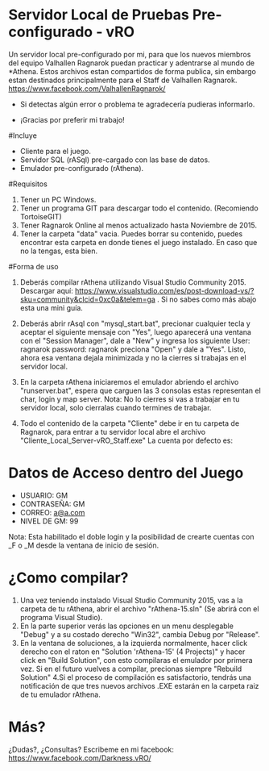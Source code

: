 # Servidor Local de Pruebas Pre-configurado - vRO
Un servidor local pre-configurado por mi, para que los nuevos miembros del equipo Valhallen Ragnarok puedan practicar y adentrarse al mundo de *Athena.
Estos archivos estan compartidos de forma publica, sin embargo estan destinados principalmente para el Staff de Valhallen Ragnarok.
https://www.facebook.com/ValhallenRagnarok/
* Si detectas algún error o problema te agradecería pudieras informarlo.
- ¡Gracias por preferir mi trabajo!

#Incluye
- Cliente para el juego.
- Servidor SQL (rASql) pre-cargado con las base de datos.
- Emulador pre-configurado (rAthena).

#Requisitos
1. Tener un PC Windows.
2. Tener un programa GIT para descargar todo el contenido. (Recomiendo TortoiseGIT)
3. Tener Ragnarok Online al menos actualizado hasta Noviembre de 2015.
4. Tener la carpeta "data" vacia. Puedes borrar su contenido, puedes encontrar esta carpeta en donde tienes el juego instalado.
En caso que no la tengas, esta bien.

#Forma de uso
1. Deberás compilar rAthena utilizando Visual Studio Community 2015.
Descargar aquí:
https://www.visualstudio.com/es/post-download-vs/?sku=community&clcid=0xc0a&telem=ga
. Si no sabes como más abajo esta una mini guía.

2. Deberás abrir rAsql con "mysql_start.bat", precionar cualquier tecla y aceptar el siguiente mensaje con "Yes", luego aparecerá una ventana con el "Session Manager", dale a "New" y ingresa los siguiente User: ragnarok  password: ragnarok preciona "Open" y dale a "Yes". Listo, ahora esa ventana dejala minimizada y no la cierres si trabajas en el servidor local.

3. En la carpeta rAthena iniciaremos el emulador abriendo el archivo "runserver.bat", espera que carguen las 3 consolas estas representan el char, login y map server.
Nota: No lo cierres si vas a trabajar en tu servidor local, solo cierralas cuando termines de trabajar.

4. Todo el contenido de la carpeta "Cliente" debe ir en tu carpeta de Ragnarok, para entrar a tu servidor local abre el archivo "Cliente_Local_Server-vRO_Staff.exe"
La cuenta por defecto es:

# Datos de Acceso dentro del Juego
- USUARIO: GM
- CONTRASEÑA: GM
- CORREO: a@a.com
- NIVEL DE GM: 99

Nota: Esta habilitado el doble login y la posibilidad de crearte cuentas con _F o _M desde la ventana de inicio de sesión.

# ¿Como compilar?
1. Una vez teniendo instalado Visual Studio Community 2015, vas a la carpeta de tu rAthena, abrir el archivo "rAthena-15.sln" (Se abrirá con el programa Visual Studio).
2. En la parte superior verás las opciones en un menu desplegable "Debug" y a su costado derecho  "Win32", cambia Debug por "Release".
3. En la ventana de soluciones, a la izquierda normalmente, hacer click derecho con el raton en "Solution 'rAthena-15' (4 Projects)" y hacer click en "Build Solution", con esto compilaras el emulador por primera vez. Si en el futuro vuelves a compilar, precionas siempre "Rebuild Solution"
4.Si el proceso de compilación es satisfactorio, tendrás una notificación de que tres nuevos archivos .EXE estarán en la carpeta raiz de tu emulador rAthena. 

# Más?
¿Dudas?, ¿Consultas? Escribeme en mi facebook:
https://www.facebook.com/Darkness.vRO/
